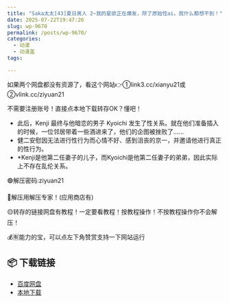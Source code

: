 ```yaml
---
title: "Saka太太[43]夏日男人 2~我的星欲正在爆发，除了原始性ai，我什么都想不到！"
date: 2025-07-22T19:47:26
slug: wp-9670
permalink: /posts/wp-9670/
categories:
  - 动漫
  - 动漫盖
tags:

---
```


如果两个网盘都没有资源了，看这个网站👉①link3.cc/xianyu21或②vlink.cc/ziyuan21

不需要注册账号！直接点本地下载转存OK？懂吧！

*   此后，Kenji 最终与他暗恋的男子 Kyoichi 发生了性关系。就在他们准备插入的时候，一位邻居带着一些酒进来了，他们的企图被挫败了……
*   健二安慰因无法进行性行为而心情不好、感到沮丧的京一，并邀请他进行真正的性行为。
*   \*Kenji是他第二任妻子的儿子，而Kyoichi是他第二任妻子的弟弟，因此实际上不存在乱伦关系。

🟢解压密码:ziyuan21

🔵解压用解压专家！(应用商店有)

🟡转存的链接网盘有教程！一定要看教程！按教程操作！不按教程操作你不会解压！

💰🈶能力的宝，可以点左下角赞赏支持一下网站运行

## 📦 下载链接
- [百度网盘](https://blziyuan21.com/pay-download/9670?key=907d68abfe&down_id=0)
- [本地下载](https://blziyuan21.com/pay-download/9670?key=907d68abfe&down_id=1)

